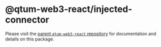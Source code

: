# @qtum-web3-react/injected-connector

Please visit the [parent `qtum-web3-react` repository](https://github.com/qtumproject/web3-react) for documentation and details on this package.
